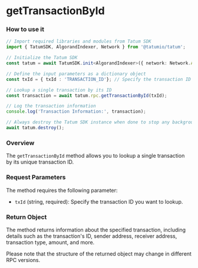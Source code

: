 # getTransactionById

### How to use it

```typescript
// Import required libraries and modules from Tatum SDK
import { TatumSDK, AlgorandIndexer, Network } from '@tatumio/tatum';

// Initialize the Tatum SDK
const tatum = await TatumSDK.init<AlgorandIndexer>({ network: Network.ALGORAND_INDEXER });

// Define the input parameters as a dictionary object
const txId = { txId : 'TRANSACTION_ID'}; // Specify the transaction ID you want to lookup (string).

// Lookup a single transaction by its ID
const transaction = await tatum.rpc.getTransactionById(txId);

// Log the transaction information
console.log('Transaction Information:', transaction);

// Always destroy the Tatum SDK instance when done to stop any background processes
await tatum.destroy();
```

### Overview

The `getTransactionById` method allows you to lookup a single transaction by its unique transaction ID.

### Request Parameters

The method requires the following parameter:

- `txId` (string, required): Specify the transaction ID you want to lookup.

### Return Object

The method returns information about the specified transaction, including details such as the transaction's ID, sender address, receiver address, transaction type, amount, and more.

Please note that the structure of the returned object may change in different RPC versions.